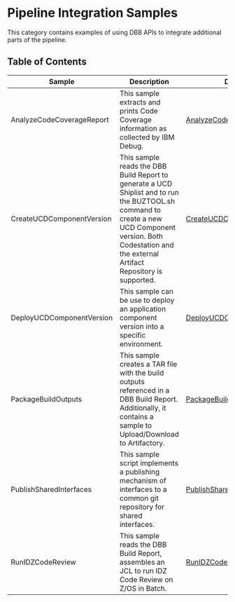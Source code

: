 # Pipeline Integration Samples
This category contains examples of using DBB APIs to integrate additional parts of the pipeline.

## Table of Contents 
Sample | Description | Documentation Link
--- | --- | ---
AnalyzeCodeCoverageReport | This sample extracts and prints Code Coverage information as collected by IBM Debug. | [AnalyzeCodeCoverageReport/README.md](AnalyzeCodeCoverageReport/README.md)
CreateUCDComponentVersion | This sample reads the DBB Build Report to generate a UCD Shiplist and to run the BUZTOOL.sh command to create a new UCD Component version. Both Codestation and the external Artifact Repository is supported. | [CreateUCDComponentVersion/README.md](CreateUCDComponentVersion/README.md)
DeployUCDComponentVersion | This sample can be use to deploy an application component version into a specific environment. | [DeployUCDComponentVersion/README.md](DeployUCDComponentVersion/README.md)
PackageBuildOutputs | This sample creates a TAR file with the build outputs referenced in a DBB Build Report. Additionally, it contains a sample to Upload/Download to Artifactory. | [PackageBuildOutputs/README.md](PackageBuildOutputs/README.md)
PublishSharedInterfaces | This sample script implements a publishing mechanism of interfaces to a common git repository for shared interfaces. | [PublishSharedInterfaces/README.md](PublishSharedInterfaces/README.md)
RunIDZCodeReview | This sample reads the DBB Build Report, assembles an JCL to run IDZ Code Review on Z/OS in Batch. | [RunIDZCodeReview/README.md](RunIDZCodeReview/README.md)

